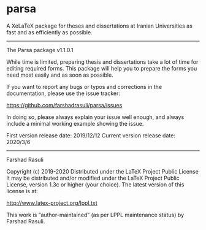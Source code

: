 # parsa
A XeLaTeX package for theses and dissertations at Iranian Universities as fast and as efficiently as possible.

____________________
The Parsa package
v1.1.0.1

While time is limited, preparing thesis and dissertations take a lot of time for editing required forms.
This package will help you to prepare the forms you need most easily and as soon as possible.

If you want to report any bugs or typos and corrections in the
documentation, please use the issue tracker:

  <https://github.com/farshadrasuli/parsa/issues>

In doing so, please always explain your issue well enough, and always
include a minimal working example showing the issue.

First version release date: 2019/12/12
Current version release date: 2020/3/6
______________
Farshad Rasuli

Copyright (c) 2019-2020
Distributed under the LaTeX Project Public License
It may be distributed and/or modified under the LaTeX Project Public License,
version 1.3c or higher (your choice). The latest version of
this license is at:

http://www.latex-project.org/lppl.txt

This work is “author-maintained” (as per LPPL maintenance status)
by Farshad Rasuli.
